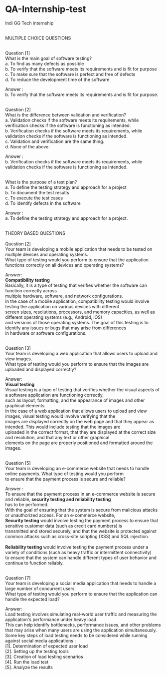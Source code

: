 # QA-Internship-test
Indi GG Tech internship

<br/>
MULTIPLE CHOICE QUESTIONS<br/><br/>


Question [1] <br/>
What is the main goal of software testing? <br/>
a. To find as many defects as possible <br/>
b. To verify that the software meets its requirements and is fit for purpose <br/>
c. To make sure that the software is perfect and free of defects <br/>
d. To reduce the development time of the software <br/>

Answer : <br/>
b. To verify that the software meets its requirements and is fit for purpose. <br/><br/>

Question [2] <br/>
What is the difference between validation and verification?<br/>
a. Validation checks if the software meets its requirements, while verification checks if the software is functioning as intended.<br/>
b. Verification checks if the software meets its requirements, while validation checks if the software is functioning as intended.<br/>
c. Validation and verification are the same thing.<br/>
d. None of the above.<br/>

Answer : <br/>
b. Verification checks if the software meets its requirements, while validation checks if the software is functioning as intended.<br/><br/>

What is the purpose of a test plan?<br/>
a. To define the testing strategy and approach for a project<br/>
b. To document the test results<br/>
c. To execute the test cases<br/>
d. To identify defects in the software<br/>

Answer : <br/>
a. To define the testing strategy and approach for a project.<br/><br/>

THEORY BASED QUESTIONS<br/><br/>
Question [2]<br/>
Your team is developing a mobile application that needs to be tested on multiple devices and operating systems.<br/>
What type of testing would you perform to ensure that the application functions correctly on all devices and operating systems?<br/>

Answer:<br/>
<b>Compatibility testing</b><br/>
Basically, it is a type of testing that verifies whether the software can function correctly across<br/>
multiple hardware, software, and network configurations.<br/>
In the case of a mobile application, compatibility testing would involve testing the application on various devices with different <br/>
screen sizes, resolutions, processors, and memory capacities, as well as different operating systems (e.g., Android, iOS) <br/>
and versions of those operating systems. The goal of this testing is to identify any issues or bugs that may arise from differences <br/>
in hardware or software configurations.<br/><br/>

Question [3]<br/>
Your team is developing a web application that allows users to upload and view images.<br/>
What type of testing would you perform to ensure that the images are uploaded and displayed correctly?<br/>

Answer:<br/>
<b>Visual testing</b> <br/>
Visual testing is a type of testing that verifies whether the visual aspects of a software application are functioning correctly,<br/>
such as layout, formatting, and the appearance of images and other graphical elements.<br/>
In the case of a web application that allows users to upload and view images, visual testing would involve verifying that the <br/>
images are displayed correctly on the web page and that they appear as intended. This would include testing that the images are <br/>
uploaded in the correct format, that they are displayed at the correct size and resolution, and that any text or other graphical <br/>
elements on the page are properly positioned and formatted around the images. <br/><br/>

Question [5]<br/>
Your team is developing an e-commerce website that needs to handle online payments. What type of testing would you perform <br/>
to ensure that the payment process is secure and reliable?<br/>

Answer : <br/>
To ensure that the payment process in an e-commerce website is secure and reliable, <b>security testing and reliability testing</b><br/>
has to be performed.<br/>
With the goal of ensuring that the system is secure from malicious attacks or unauthorized access. For an e-commerce website, <br/> 
<b>Security testing</b> would involve testing the payment process to ensure that sensitive customer data (such as credit card numbers) is <br/> 
transmitted and stored securely, and that the website is protected against common attacks such as cross-site scripting (XSS) and SQL injection.<br/> <br/> 
<b>Reliability testing</b> would involve testing the payment process under a variety of conditions (such as heavy traffic or intermittent connectivity) <br/> 
to ensure that the system can handle different types of user behavior and continue to function reliably.<br/> <br/> 

Question [7]<br/>
Your team is developing a social media application that needs to handle a large number of concurrent users.<br/> 
What type of testing would you perform to ensure that the application can handle the expected load?<br>

Answer: <br/>
Load testing involves simulating real-world user traffic and measuring the application's performance under heavy load. <br/>
This can help identify bottlenecks, performance issues, and other problems that may arise when many users are using the application simultaneously.<br/>
Some key steps of load testing needs to be considered while running against social media applications : <br/>
[1]. Determination of expected user load <br/> 
[2]. Setting up the testing tools <br/> 
[3]. Creation of load testing scenarios<br/> 
[4]. Run the load test<br/> 
[5]. Analyze the results<br/> <br/> 

